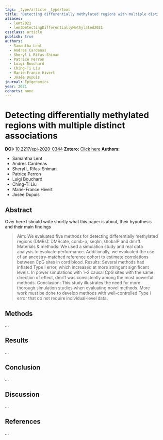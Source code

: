 ```yaml
---
tags: _type/article _type/tool
title: "Detecting differentially methylated regions with multiple distinct associations"
aliases:
  - lent2021
  - lentDetectingDifferentiallyMethylated2021
cssclass: article
publish: true
authors:
  - Samantha Lent
  - Andres Cardenas
  - Sheryl L Rifas-Shiman
  - Patrice Perron
  - Luigi Bouchard
  - Ching-Ti Liu
  - Marie-France Hivert
  - Josée Dupuis
journal: Epigenomics
year: 2021
cohorts: none
---
```

# Detecting differentially methylated regions with multiple distinct associations
**DOI:** [10.2217/epi-2020-0344](https://www.doi.org/10.2217/epi-2020-0344)
**Zotero:** [Click here](zotero://select/items/@lentDetectingDifferentiallyMethylated2021)
**Authors:**
  - Samantha Lent
  - Andres Cardenas
  - Sheryl L Rifas-Shiman
  - Patrice Perron
  - Luigi Bouchard
  - Ching-Ti Liu
  - Marie-France Hivert
  - Josée Dupuis

## Abstract
Over here I should write shortly what this paper is about, their hypothesis and their main findings
> Aim: We evaluated five methods for detecting differentially methylated regions (DMRs): DMRcate, comb-p, seqlm, GlobalP and dmrff. Materials & methods: We used a simulation study and real data analysis to evaluate performance. Additionally, we evaluated the use of an ancestry-matched reference cohort to estimate correlations between CpG sites in cord blood. Results: Several methods had inflated Type I error, which increased at more stringent significant levels. In power simulations with 1–2 causal CpG sites with the same direction of effect, dmrff was consistently among the most powerful methods. Conclusion: This study illustrates the need for more thorough simulation studies when evaluating novel methods. More work must be done to develop methods with well-controlled Type I error that do not require individual-level data.

## Methods
...

## Results
...

## Conclusion
...

## Discussion
...

## References
...